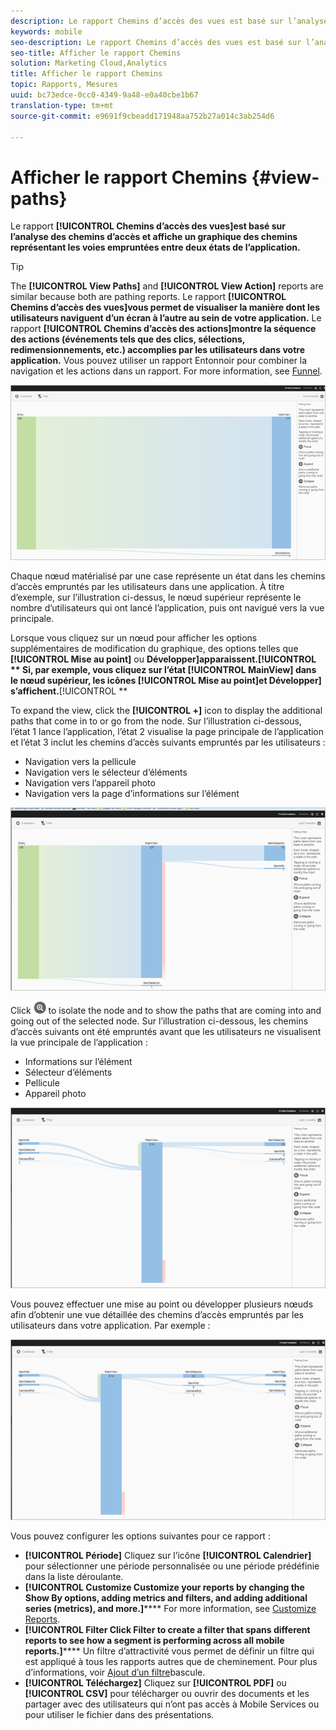 ```yaml
---
description: Le rapport Chemins d’accès des vues est basé sur l’analyse des chemins d’accès et affiche un graphique des chemins représentant les voies empruntées entre deux états de l’application.
keywords: mobile
seo-description: Le rapport Chemins d’accès des vues est basé sur l’analyse des chemins d’accès et affiche un graphique des chemins représentant les voies empruntées entre deux états de l’application.
seo-title: Afficher le rapport Chemins
solution: Marketing Cloud,Analytics
title: Afficher le rapport Chemins
topic: Rapports, Mesures
uuid: bc73edce-0cc0-4349-9a48-e0a40cbe1b67
translation-type: tm+mt
source-git-commit: e9691f9cbeadd171948aa752b27a014c3ab254d6

---
```



# Afficher le rapport Chemins {#view-paths}

Le rapport **[!UICONTROL Chemins d’accès des vues]est basé sur l’analyse des chemins d’accès et affiche un graphique des chemins représentant les voies empruntées entre deux états de l’application.**

>[!TIP]
>
>The **[!UICONTROL View Paths]** and **[!UICONTROL View Action]** reports are similar because both are pathing reports. Le rapport **[!UICONTROL Chemins d’accès des vues]vous permet de visualiser la manière dont les utilisateurs naviguent d’un écran à l’autre au sein de votre application.** Le rapport **[!UICONTROL Chemins d’accès des actions]montre la séquence des actions (événements tels que des clics, sélections, redimensionnements, etc.) accomplies par les utilisateurs dans votre application.** Vous pouvez utiliser un rapport Entonnoir pour combiner la navigation et les actions dans un rapport. For more information, see [Funnel](/help/using/usage/reports-funnel.md).

![afficher les chemins](assets/view_paths.png)

Chaque nœud matérialisé par une case représente un état dans les chemins d’accès empruntés par les utilisateurs dans une application. À titre d’exemple, sur l’illustration ci-dessus, le nœud supérieur représente le nombre d’utilisateurs qui ont lancé l’application, puis ont navigué vers la vue principale.

Lorsque vous cliquez sur un nœud pour afficher les options supplémentaires de modification du graphique, des options telles que **[!UICONTROL Mise au point]** ou **Développer]apparaissent.[!UICONTROL ** Si, par exemple, vous cliquez sur l’état **[!UICONTROL MainView]** dans le nœud supérieur, les icônes **[!UICONTROL Mise au point]et** Développer] s’affichent.**[!UICONTROL **

To expand the view, click the **[!UICONTROL +]** icon to display the additional paths that come in to or go from the node. Sur l’illustration ci-dessous, l’état 1 lance l’application, l’état 2 visualise la page principale de l’application et l’état 3 inclut les chemins d’accès suivants empruntés par les utilisateurs :

* Navigation vers la pellicule
* Navigation vers le sélecteur d’éléments
* Navigation vers l’appareil photo
* Navigation vers la page d’informations sur l’élément

![](assets/view_paths_expand.png)

Click ![focus icon](assets/icon_focus.png) to isolate the node and to show the paths that are coming into and going out of the selected node. Sur l’illustration ci-dessous, les chemins d’accès suivants ont été empruntés avant que les utilisateurs ne visualisent la vue principale de l’application :

* Informations sur l’élément
* Sélecteur d’éléments
* Pellicule
* Appareil photo

![orientation du chemin d’accès](assets/view_paths_focus.png)

Vous pouvez effectuer une mise au point ou développer plusieurs nœuds afin d’obtenir une vue détaillée des chemins d’accès empruntés par les utilisateurs dans votre application. Par exemple :

![chemin d'accès](assets/view_paths_mult.png)

Vous pouvez configurer les options suivantes pour ce rapport :

* **[!UICONTROL Période]** Cliquez sur l’icône **[!UICONTROL Calendrier]** pour sélectionner une période personnalisée ou une période prédéfinie dans la liste déroulante.
* **[!UICONTROL Customize
Customize your reports by changing the Show By options, adding metrics and filters, and adding additional series (metrics), and more.]****** For more information, see [Customize Reports](/help/using/usage/reports-customize/reports-customize.md).
* **[!UICONTROL Filter
Click Filter to create a filter that spans different reports to see how a segment is performing across all mobile reports.]****** Un filtre d’attractivité vous permet de définir un filtre qui est appliqué à tous les rapports autres que de cheminement. Pour plus d’informations, voir [Ajout d’un filtre](/help/using/usage/reports-customize/t-sticky-filter.md)bascule.
* **[!UICONTROL Téléchargez]** Cliquez sur **[!UICONTROL PDF]** ou **[!UICONTROL CSV]** pour télécharger ou ouvrir des documents et les partager avec des utilisateurs qui n’ont pas accès à Mobile Services ou pour utiliser le fichier dans des présentations.